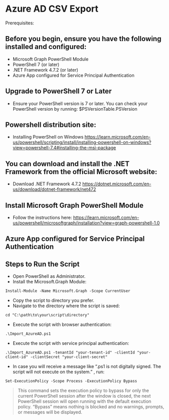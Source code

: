 # Azure AD CSV Export
Prerequisites:

## Before you begin, ensure you have the following installed and configured:
- Microsoft Graph PowerShell Module
- PowerShell 7 (or later)
- .NET Framework 4.7.2 (or later)
- Azure App configured for Service Principal Authentication

## Upgrade to PowerShell 7 or Later
- Ensure your PowerShell version is 7 or later. You can check your PowerShell version by running:
$PSVersionTable.PSVersion

## Powershell distribution site:
- Installing PowerShell on Windows
https://learn.microsoft.com/en-us/powershell/scripting/install/installing-powershell-on-windows?view=powershell-7.4#installing-the-msi-package

## You can download and install the .NET Framework from the official Microsoft website:
- Download .NET Framework 4.7.2
https://dotnet.microsoft.com/en-us/download/dotnet-framework/net472

## Install Microsoft Graph PowerShell Module
- Follow the instructions here:
https://learn.microsoft.com/en-us/powershell/microsoftgraph/installation?view=graph-powershell-1.0

## Azure App configured for Service Principal Authentication

## Steps to Run the Script
- Open PowerShell as Administrator.
- Install the Microsoft.Graph Module:
```
Install-Module -Name Microsoft.Graph -Scope CurrentUser
```
- Copy the script to directory you prefer.
- Navigate to the directory where the script is saved:
```
cd "C:\path\to\your\script\directory"
```
- Execute the script with browser authentication:
```
.\Import_AzureAD.ps1
```
- Execute the script with service principal authentication:
```
.\Import_AzureAD.ps1 -tenantId "your-tenant-id" -clientId "your-client-id" -clientSecret "your-client-secret"
```

- In case you will receive a message like “.ps1 is not digitally signed. The script will not execute on the system.” , run:
```
Set-ExecutionPolicy -Scope Process -ExecutionPolicy Bypass
```
>This command sets the execution policy to bypass for only the current PowerShell session after the window is closed, the next PowerShell session will open running with the default execution policy. “Bypass” means nothing is blocked and no warnings, prompts, or messages will be displayed.